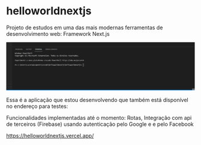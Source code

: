 # helloworldnextjs
Projeto de estudos em uma das mais modernas ferramentas de desenvolvimento web: Framework Next.js


![Alt Text](https://github.com/almcarvalho/helloworldnextjs/blob/main/demo/demoHelloWorldNextjs.gif)


Essa é a aplicação que estou desenvolvendo que também está disponível no endereço para testes:

Funcionalidades implementadas até o momento: Rotas, Integração com api de terceiros (Firebase) usando autenticação pelo Google e e pelo Facebook

https://helloworldnextjs.vercel.app/